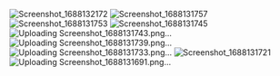 ![Screenshot_1688132172](https://github.com/kmansi82/Demo-Task/assets/59315606/959c735a-7395-4c73-938b-a564236adfd2)
![Screenshot_1688131757](https://github.com/kmansi82/Demo-Task/assets/59315606/f648a3c4-863b-4da6-b519-3e70679d7cd4)
![Screenshot_1688131753](https://github.com/kmansi82/Demo-Task/assets/59315606/33cb8eec-ad0e-4693-a855-9eab72de572f)
![Screenshot_1688131745](https://github.com/kmansi82/Demo-Task/assets/59315606/5ea2eb84-9de4-46d5-8a68-fec598cc0c3c)
![Uploading Screenshot_1688131743.png…]()
![Uploading Screenshot_1688131739.png…]()
![Uploading Screenshot_1688131733.png…]()
![Screenshot_1688131721](https://github.com/kmansi82/Demo-Task/assets/59315606/e28b0d20-c6d7-4497-be9f-1823bfc4242d)
![Uploading Screenshot_1688131691.png…]()
